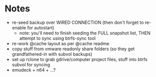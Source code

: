 # Notes

- re-seed backup over WIRED CONNECTION (then don't forget to re-enable for autostart)
    - note: you'll need to finish seeding the FULL snapshot list, THEN attempt to sync using btrfs-sync tool
- re-work @cache layout as per @cache readme
- copy stuff from vmware readonly share folders (so they get grandfathered-in with subvol backups)
- set up rclone to grab gdrive/computer project files, stuff into btrfs subvol for syncing
- emudeck + n64 + ...?

